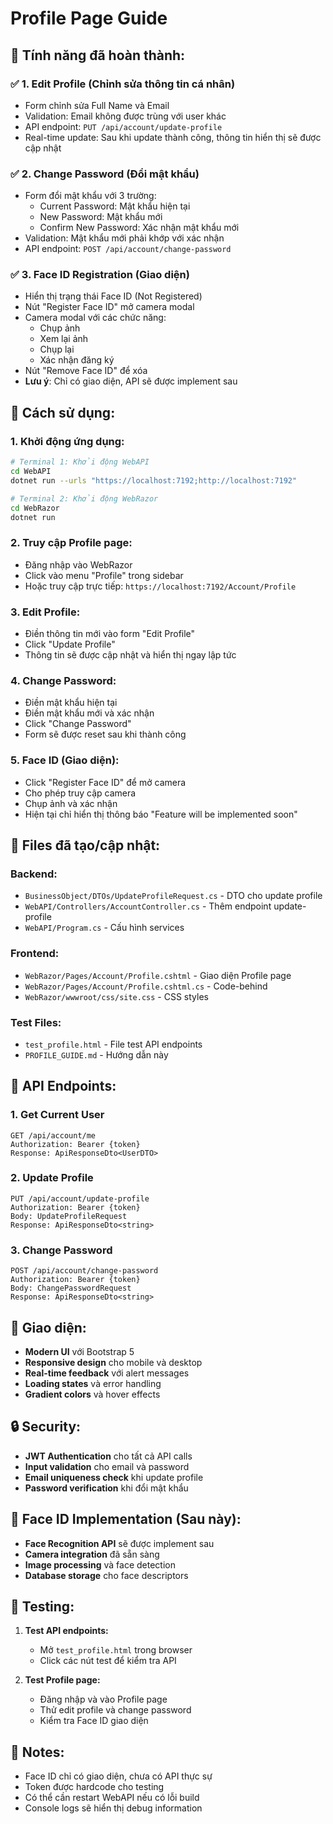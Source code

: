 # Profile Page Guide

## 🎯 Tính năng đã hoàn thành:

### ✅ 1. **Edit Profile (Chỉnh sửa thông tin cá nhân)**
- Form chỉnh sửa Full Name và Email
- Validation: Email không được trùng với user khác
- API endpoint: `PUT /api/account/update-profile`
- Real-time update: Sau khi update thành công, thông tin hiển thị sẽ được cập nhật

### ✅ 2. **Change Password (Đổi mật khẩu)**
- Form đổi mật khẩu với 3 trường:
  - Current Password: Mật khẩu hiện tại
  - New Password: Mật khẩu mới
  - Confirm New Password: Xác nhận mật khẩu mới
- Validation: Mật khẩu mới phải khớp với xác nhận
- API endpoint: `POST /api/account/change-password`

### ✅ 3. **Face ID Registration (Giao diện)**
- Hiển thị trạng thái Face ID (Not Registered)
- Nút "Register Face ID" mở camera modal
- Camera modal với các chức năng:
  - Chụp ảnh
  - Xem lại ảnh
  - Chụp lại
  - Xác nhận đăng ký
- Nút "Remove Face ID" để xóa
- **Lưu ý**: Chỉ có giao diện, API sẽ được implement sau

## 🚀 Cách sử dụng:

### 1. **Khởi động ứng dụng:**
```bash
# Terminal 1: Khởi động WebAPI
cd WebAPI
dotnet run --urls "https://localhost:7192;http://localhost:7192"

# Terminal 2: Khởi động WebRazor
cd WebRazor
dotnet run
```

### 2. **Truy cập Profile page:**
- Đăng nhập vào WebRazor
- Click vào menu "Profile" trong sidebar
- Hoặc truy cập trực tiếp: `https://localhost:7192/Account/Profile`

### 3. **Edit Profile:**
- Điền thông tin mới vào form "Edit Profile"
- Click "Update Profile"
- Thông tin sẽ được cập nhật và hiển thị ngay lập tức

### 4. **Change Password:**
- Điền mật khẩu hiện tại
- Điền mật khẩu mới và xác nhận
- Click "Change Password"
- Form sẽ được reset sau khi thành công

### 5. **Face ID (Giao diện):**
- Click "Register Face ID" để mở camera
- Cho phép truy cập camera
- Chụp ảnh và xác nhận
- Hiện tại chỉ hiển thị thông báo "Feature will be implemented soon"

## 📁 Files đã tạo/cập nhật:

### Backend:
- `BusinessObject/DTOs/UpdateProfileRequest.cs` - DTO cho update profile
- `WebAPI/Controllers/AccountController.cs` - Thêm endpoint update-profile
- `WebAPI/Program.cs` - Cấu hình services

### Frontend:
- `WebRazor/Pages/Account/Profile.cshtml` - Giao diện Profile page
- `WebRazor/Pages/Account/Profile.cshtml.cs` - Code-behind
- `WebRazor/wwwroot/css/site.css` - CSS styles

### Test Files:
- `test_profile.html` - File test API endpoints
- `PROFILE_GUIDE.md` - Hướng dẫn này

## 🔧 API Endpoints:

### 1. Get Current User
```
GET /api/account/me
Authorization: Bearer {token}
Response: ApiResponseDto<UserDTO>
```

### 2. Update Profile
```
PUT /api/account/update-profile
Authorization: Bearer {token}
Body: UpdateProfileRequest
Response: ApiResponseDto<string>
```

### 3. Change Password
```
POST /api/account/change-password
Authorization: Bearer {token}
Body: ChangePasswordRequest
Response: ApiResponseDto<string>
```

## 🎨 Giao diện:

- **Modern UI** với Bootstrap 5
- **Responsive design** cho mobile và desktop
- **Real-time feedback** với alert messages
- **Loading states** và error handling
- **Gradient colors** và hover effects

## 🔒 Security:

- **JWT Authentication** cho tất cả API calls
- **Input validation** cho email và password
- **Email uniqueness check** khi update profile
- **Password verification** khi đổi mật khẩu

## 🚧 Face ID Implementation (Sau này):

- **Face Recognition API** sẽ được implement sau
- **Camera integration** đã sẵn sàng
- **Image processing** và face detection
- **Database storage** cho face descriptors

## 🧪 Testing:

1. **Test API endpoints:**
   - Mở `test_profile.html` trong browser
   - Click các nút test để kiểm tra API

2. **Test Profile page:**
   - Đăng nhập và vào Profile page
   - Thử edit profile và change password
   - Kiểm tra Face ID giao diện

## 📝 Notes:

- Face ID chỉ có giao diện, chưa có API thực sự
- Token được hardcode cho testing
- Có thể cần restart WebAPI nếu có lỗi build
- Console logs sẽ hiển thị debug information 